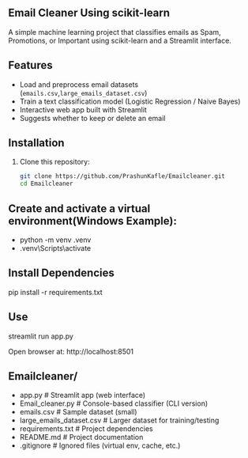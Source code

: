 ## Email Cleaner Using scikit-learn

A simple machine learning project that classifies emails as Spam, Promotions, or Important using scikit-learn and a Streamlit interface.

## Features
- Load and preprocess email datasets (`emails.csv`,`large_emails_dataset.csv`)
- Train a text classification model (Logistic Regression / Naive Bayes)
- Interactive web app built with Streamlit
- Suggests whether to keep or delete an email

## Installation
1. Clone this repository:
   ```bash
   git clone https://github.com/PrashunKafle/Emailcleaner.git
   cd Emailcleaner


## Create and activate a virtual environment(Windows Example):
- python -m venv .venv
- .venv\Scripts\activate

## Install Dependencies 
pip install -r requirements.txt

## Use
streamlit run app.py

Open browser at: http://localhost:8501

## Emailcleaner/
- app.py # Streamlit app (web interface)
- Email_cleaner.py # Console-based classifier (CLI version)
- emails.csv # Sample dataset (small)
- large_emails_dataset.csv # Larger dataset for training/testing
- requirements.txt # Project dependencies
- README.md # Project documentation
- .gitignore # Ignored files (virtual env, cache, etc.)